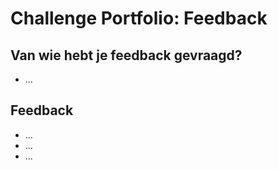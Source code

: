 # Challenge Portfolio: Feedback

## Van wie hebt je feedback gevraagd?

- ...

## Feedback

- ...
- ...
- ...
  